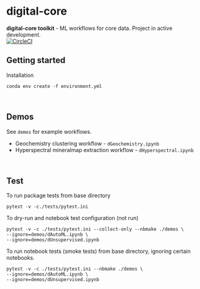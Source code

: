 # digital-core 

**digital-core toolkit** - ML workflows for core data. Project in active development.  
[![CircleCI](https://circleci.com/gh/nchowes/digital-core/tree/main.svg?style=svg)](https://circleci.com/gh/nchowes/digital-core/tree/main)
&nbsp;

## Getting started 

Installation  
```shell
conda env create -f environment.yml
```

 &nbsp;

 ## Demos 

See `demos` for example workflows.    

+ Geochemistry clustering workflow - `dGeochemistry.ipynb`  
+ Hyperspectral mineralmap extraction workflow - `dHyperspectral.ipynb`


 &nbsp;


## Test

To run package tests from base directory
```shell
pytest -v -c./tests/pytest.ini
```

To dry-run and notebook test configuration (not run)
```shell 
pytest -v -c ./tests/pytest.ini --collect-only --nbmake ./demos \
--ignore=demos/dAutoML.ipynb \
--ignore=demos/dUnsupervised.ipynb
```

To run notebook tests (smoke tests) from base directory, ignoring certain notebooks. 
```shell
pytest -v -c ./tests/pytest.ini --nbmake ./demos \
--ignore=demos/dAutoML.ipynb \
--ignore=demos/dUnsupervised.ipynb
```
